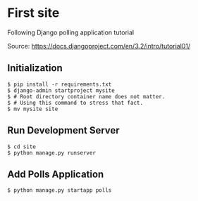 # First site
Following Django polling application tutorial

Source: https://docs.djangoproject.com/en/3.2/intro/tutorial01/

## Initialization
```
$ pip install -r requirements.txt
$ django-admin startproject mysite
$ # Root directory container name does not matter.
$ # Using this command to stress that fact.
$ mv mysite site
```

## Run Development Server
```
$ cd site
$ python manage.py runserver
```

## Add Polls Application
```
$ python manage.py startapp polls
```

